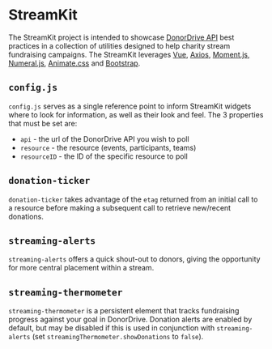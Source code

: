 # StreamKit

The StreamKit project is intended to showcase [DonorDrive API](https://github.com/DonorDrive/PublicAPI) best practices in a collection of utilities designed to help charity stream fundraising campaigns. The StreamKit leverages [Vue](https://vuejs.org/), [Axios](https://github.com/axios/axios), [Moment.js](https://momentjs.com), [Numeral.js](numeraljs.com), [Animate.css](https://animate.style/) and [Bootstrap](https://getbootstrap.com).

## `config.js`

`config.js` serves as a single reference point to inform StreamKit widgets where to look for information, as well as their look and feel. The 3 properties that must be set are:

- `api` - the url of the DonorDrive API you wish to poll
- `resource` - the resource (events, participants, teams)
- `resourceID` - the ID of the specific resource to poll

## `donation-ticker`

`donation-ticker` takes advantage of the `etag` returned from an initial call to a resource before making a subsequent call to retrieve new/recent donations.

## `streaming-alerts`

`streaming-alerts` offers a quick shout-out to donors, giving the opportunity for more central placement within a stream.

## `streaming-thermometer`

`streaming-thermometer` is a persistent element that tracks fundraising progress against your goal in DonorDrive. Donation alerts are enabled by default, but may be disabled if this is used in conjunction with `streaming-alerts` (set `streamingThermometer.showDonations` to `false`).